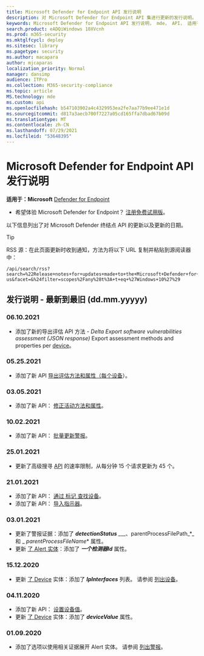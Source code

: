 ```yaml
---
title: Microsoft Defender for Endpoint API 发行说明
description: 对 Microsoft Defender for Endpoint API 集进行更新的发行说明。
keywords: Microsoft Defender for Endpoint API 发行说明， mde， API， 适用于终结点的 Microsoft Defender API， 更新， 注释， 发布
search.product: eADQiWindows 10XVcnh
ms.prod: m365-security
ms.mktglfcycl: deploy
ms.sitesec: library
ms.pagetype: security
ms.author: macapara
author: mjcaparas
localization_priority: Normal
manager: dansimp
audience: ITPro
ms.collection: M365-security-compliance
ms.topic: article
MS.technology: mde
ms.custom: api
ms.openlocfilehash: b547103902a4c4329953ea2fe7aa77b9ee471e1d
ms.sourcegitcommit: d817a3aecb700f7227a05cd165ffa7dbad67b09d
ms.translationtype: MT
ms.contentlocale: zh-CN
ms.lasthandoff: 07/29/2021
ms.locfileid: "53648395"
---
```

# <a name="microsoft-defender-for-endpoint-api-release-notes"></a>Microsoft Defender for Endpoint API 发行说明

**适用于：Microsoft** [Defender for Endpoint](https://go.microsoft.com/fwlink/?linkid=2154037)

- 希望体验 Microsoft Defender for Endpoint？ [注册免费试用版](https://signup.microsoft.com/create-account/signup?products=7f379fee-c4f9-4278-b0a1-e4c8c2fcdf7e&ru=https://aka.ms/MDEp2OpenTrial?ocid=docs-wdatp-exposedapis-abovefoldlink)。

以下信息列出了对 Microsoft Defender 终结点 API 的更新以及更新的日期。

> [!TIP]
> RSS 源：在此页面更新时收到通知，方法为将以下 URL 复制并粘贴到源阅读器中：
>
> ```http
> /api/search/rss?search=%22Release+notes+for+updates+made+to+the+Microsoft+Defender+for+Endpoint+set+of+APIs%22&locale=en-us&facet=&%24filter=scopes%2Fany%28t%3A+t+eq+%27Windows+10%27%29
> ```

## <a name="release-notes---newest-to-oldest-ddmmyyyy"></a>发行说明 - 最新到最旧 (dd.mm.yyyyy) 

### <a name="06102021"></a>06.10.2021

- 添加了新的导出评估 API 方法 - _Delta Export software vulnerabilities assessment (JSON response)_ Export assessment methods and properties per [device](get-assessment-methods-properties.md)。

### <a name="05252021"></a>05.25.2021

- 添加了新 API [导出评估方法和属性（每个设备](get-assessment-methods-properties.md)）。

### <a name="03052021"></a>03.05.2021

- 添加了新 API： [修正活动方法和属性](get-remediation-methods-properties.md)。

### <a name="10022021"></a>10.02.2021

- 添加了新 API： [批量更新警报](batch-update-alerts.md)。

### <a name="25012021"></a>25.01.2021

- 更新了高级搜寻 [API](run-advanced-query-api.md) 的速率限制，从每分钟 15 个请求更新为 45 个。

### <a name="21012021"></a>21.01.2021

- 添加了新 API： [通过 标记 查找设备](machine-tags.md)。
- 添加了新 API： [导入指示器](import-ti-indicators.md)。

### <a name="03012021"></a>03.01.2021

- 更新了警报证据：添加了 ***detectionStatus** _*__、parentProcessFilePath_*_ 和 _ *_parentProcessFileName_** 属性。
- 更新 [了 Alert 实体](alerts.md)：添加了 ***一个检测器Id*** 属性。

### <a name="15122020"></a>15.12.2020

- 更新 [了 Device](machine.md) 实体：添加了 ***IpInterfaces*** 列表。 请参阅 [列出设备](get-machines.md)。

### <a name="04112020"></a>04.11.2020

- 添加了新 API： [设置设备值](set-device-value.md)。
- 更新 [了 Device](machine.md) 实体：添加了 ***deviceValue*** 属性。

### <a name="01092020"></a>01.09.2020

- 添加了选项以使用相关证据展开 Alert 实体。 请参阅 [列出警报](get-alerts.md)。
